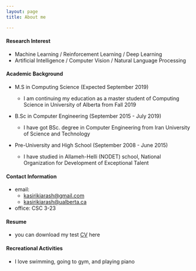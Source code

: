 ```yaml
---
layout: page
title: About me

---
```


#### Research Interest
* Machine Learning / Reinforcement Learning / Deep Learning
* Artificial Intelligence / Computer Vision / Natural Language Processing

#### Academic Background

* M.S in Computing Science (Expected September 2019)
  - I am continuing my education as a master student of Computing Science in University of Alberta from Fall 2019
  
* B.Sc in Computer Engineering (September 2015 - July 2019)
  - I have got BSc. degree in Computer Engineering from Iran University of Science and Technology
  
* Pre-University and High School (September 2008 - June 2015)
  - I have studied in Allameh-Helli (NODET) school, National Organization for Development of Exceptional Talent

  
#### Contact Information

* email: 
  - <kasirikiarash@gmail.com>  
  - <kasirikiarash@ualberta.ca>
* office: CSC 3-23

#### Resume
* you can download my test [CV](https://github.com/kiarashk76/kiarashk76.github.io/blob/master/CV.pdf) here


#### Recreational Activities
* I love swimming, going to gym, and playing piano
